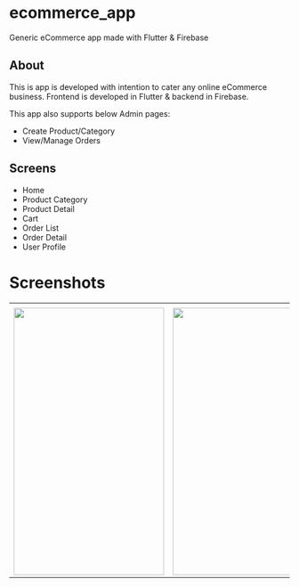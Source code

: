 # ecommerce_app
Generic eCommerce app made with Flutter & Firebase 

## About
This is app is developed with intention to cater any online eCommerce business. Frontend is developed in Flutter & backend in Firebase.

This app also supports below Admin pages:
 - Create Product/Category
 - View/Manage Orders


## Screens
 - Home
 - Product Category
 - Product Detail
 - Cart
 - Order List
 - Order Detail
 - User Profile


# Screenshots
<table>
  <tr>
    <td></td>
     <td></td>
     <td></td>
  </tr>
  <tr>
    <td><img src="https://github.com/rushi-t/ecommerce_app/blob/dev/screenshots/Screenshot_1621695216.png?raw=true" width=270 height=480></td>
    <td><img src="https://github.com/rushi-t/ecommerce_app/blob/dev/screenshots/Screenshot_1621695227.png?raw=true" width=270 height=480></td>
    <td><img src="https://github.com/rushi-t/ecommerce_app/blob/dev/screenshots/Screenshot_1621695258.png?raw=true" width=270 height=480></td>
  </tr>
 </table>
